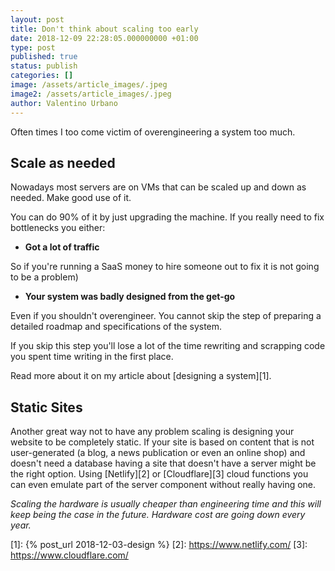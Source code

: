 ```yaml
---
layout: post
title: Don't think about scaling too early
date: 2018-12-09 22:28:05.000000000 +01:00
type: post
published: true
status: publish
categories: []
image: /assets/article_images/.jpeg
image2: /assets/article_images/.jpeg
author: Valentino Urbano
---
```


Often times I too come victim of overengineering a system too much.

## Scale as needed

Nowadays most servers are on VMs that can be scaled up and down as needed. Make good use of it.

You can do 90% of it by just upgrading the machine. If you really need to fix bottlenecks you either:

- **Got a lot of traffic**

So if you're running a SaaS money to hire someone out to fix it is not going to be a problem)

- **Your system was badly designed from the get-go**

Even if you shouldn't overengineer. You cannot skip the step of preparing a detailed roadmap and specifications of the system.

If you skip this step you'll lose a lot of the time rewriting and scrapping code you spent time writing in the first place.

Read more about it on my article about [designing a system][1].

## Static Sites

Another great way not to have any problem scaling is designing your website to be completely static. If your site is based on content that is not user-generated (a blog, a news publication or even an online shop) and doesn't need a database having a site that doesn't have a server might be the right option. Using [Netlify][2] or [Cloudflare][3] cloud functions you can even emulate part of the server component without really having one.

_Scaling the hardware is usually cheaper than engineering time and this will keep being the case in the future. Hardware cost are going down every year._

[1]: {% post_url 2018-12-03-design %}
[2]: https://www.netlify.com/
[3]: https://www.cloudflare.com/
